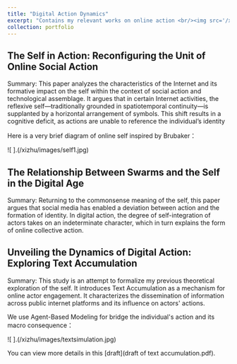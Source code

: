 ```yaml
---
title: "Digital Action Dynamics"
excerpt: "Contains my relevant works on online action <br/><img src='/xizhu/images/textACCUabstract.jpg'>"
collection: portfolio
---
```


## The Self in Action: Reconfiguring the Unit of Online Social Action

Summary: This paper analyzes the characteristics of the Internet and its formative impact on the self within the context of social action and technological assemblage. It argues that in certain Internet activities, the reflexive self—traditionally grounded in spatiotemporal continuity—is supplanted by a horizontal arrangement of symbols. This shift results in a cognitive deficit, as actions are unable to reference the individual’s identity

Here is a very brief diagram of online self inspired by Brubaker：

![ ].(/xizhu/images/self1.jpg)

## The Relationship Between Swarms and the Self in the Digital Age

Summary: Returning to the commonsense meaning of the self, this paper argues that social media has enabled a deviation between action and the formation of identity. In digital action, the degree of self-integration of actors takes on an indeterminate character, which in turn explains the form of online collective action.


## Unveiling the Dynamics of Digital Action: Exploring Text Accumulation

Summary: This study is an attempt to formalize my previous theoretical exploration of the self. It introduces Text Accumulation as a mechanism for online actor engagement. It characterizes the dissemination of information across public internet platforms and its influence on actors' actions.

We use Agent-Based Modeling for bridge the individual's action and its macro consequence：

![ ].(/xizhu/images/textsimulation.jpg)

You can view more details in this [draft](draft of text accumulation.pdf).
